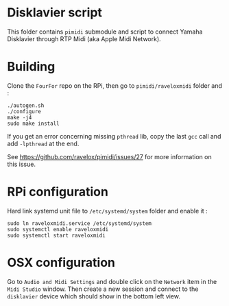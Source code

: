 # Disklavier script

This folder contains `pimidi` submodule and script to connect Yamaha Disklavier through RTP Midi (aka Apple Midi Network).

# Building

Clone the `FourFor` repo on the RPi, then go to `pimidi/raveloxmidi` folder and :

    ./autogen.sh
    ./configure
    make -j4
    sudo make install

If you get an error concerning missing `pthread` lib, copy the last `gcc` call and add `-lpthread` at the end.

See https://github.com/ravelox/pimidi/issues/27 for more information on this issue.

# RPi configuration
Hard link systemd unit file to `/etc/systemd/system` folder and enable it :

    sudo ln raveloxmidi.service /etc/systemd/system
    sudo systemctl enable raveloxmidi
    sudo systemctl start raveloxmidi

# OSX configuration

Go to `Audio and Midi Settings` and double click on the `Network` item in the `Midi Studio` window.
Then create a new session and connect to the `disklavier` device which should show in the bottom left view.
